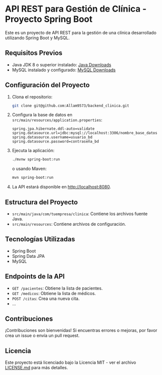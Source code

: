 # API REST para Gestión de Clínica - Proyecto Spring Boot

Este es un proyecto de API REST para la gestión de una clínica desarrollado utilizando Spring Boot y MySQL.

## Requisitos Previos

- Java JDK 8 o superior instalado: [Java Downloads](https://www.oracle.com/java/technologies/javase-downloads.html)
- MySQL instalado y configurado: [MySQL Downloads](https://dev.mysql.com/downloads/)

## Configuración del Proyecto

1. Clona el repositorio:

    ```bash
    git clone git@github.com:Allam9573/backend_clinica.git
    ```

2. Configura la base de datos en `src/main/resources/application.properties`:

    ```properties
    spring.jpa.hibernate.ddl-auto=validate
    spring.datasource.url=jdbc:mysql://localhost:3306/nombre_base_datos
    spring.datasource.username=usuario_bd
    spring.datasource.password=contraseña_bd
    ```

3. Ejecuta la aplicación:

    ```bash
    ./mvnw spring-boot:run
    ```

   o usando Maven:

    ```bash
    mvn spring-boot:run
    ```

4. La API estará disponible en [http://localhost:8080](http://localhost:8080).

## Estructura del Proyecto

- `src/main/java/com/tuempresa/clinica`: Contiene los archivos fuente Java.
- `src/main/resources`: Contiene archivos de configuración.

## Tecnologías Utilizadas

- Spring Boot
- Spring Data JPA
- MySQL

## Endpoints de la API

- `GET /pacientes`: Obtiene la lista de pacientes.
- `GET /medicos`: Obtiene la lista de médicos.
- `POST /citas`: Crea una nueva cita.
- ...

## Contribuciones

¡Contribuciones son bienvenidas! Si encuentras errores o mejoras, por favor crea un issue o envía un pull request.

## Licencia

Este proyecto está licenciado bajo la Licencia MIT - ver el archivo [LICENSE.md](LICENSE.md) para más detalles.
